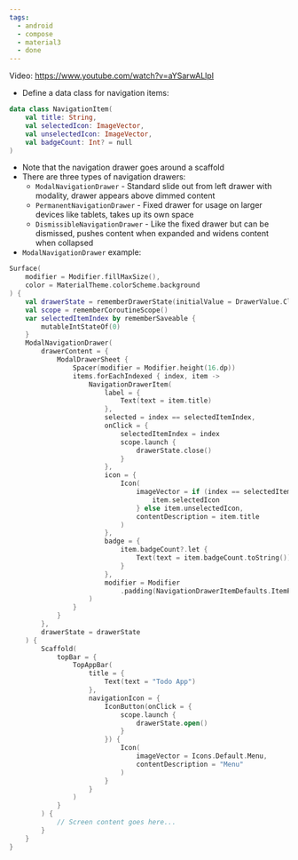 ```yaml
---
tags:
  - android
  - compose
  - material3
  - done
---
```

Video: https://www.youtube.com/watch?v=aYSarwALlpI
- Define a data class for navigation items:
```kotlin
data class NavigationItem(
    val title: String,
    val selectedIcon: ImageVector,
    val unselectedIcon: ImageVector,
    val badgeCount: Int? = null
)
```
- Note that the navigation drawer goes around a scaffold
- There are three types of navigation drawers:
	- `ModalNavigationDrawer` - Standard slide out from left drawer with modality, drawer appears above dimmed content
	- `PermanentNavigationDrawer` - Fixed drawer for usage on larger devices like tablets, takes up its own space
	- `DismissibleNavigationDrawer` - Like the fixed drawer but can be dismissed, pushes content when expanded and widens content when collapsed
- `ModalNavigationDrawer` example:
```kotlin
Surface(
	modifier = Modifier.fillMaxSize(),
	color = MaterialTheme.colorScheme.background
) {
	val drawerState = rememberDrawerState(initialValue = DrawerValue.Closed)
	val scope = rememberCoroutineScope()
	var selectedItemIndex by rememberSaveable {
		mutableIntStateOf(0)
	}
	ModalNavigationDrawer(
		drawerContent = {
			ModalDrawerSheet {
				Spacer(modifier = Modifier.height(16.dp))
				items.forEachIndexed { index, item ->
					NavigationDrawerItem(
						label = { 
							Text(text = item.title)
						},
						selected = index == selectedItemIndex,
						onClick = {
							selectedItemIndex = index
							scope.launch {
								drawerState.close()
							}
						},
						icon = {
							Icon(
								imageVector = if (index == selectedItemIndex) {
									item.selectedIcon
								} else item.unselectedIcon,
								contentDescription = item.title
							)
						},
						badge = {
							item.badgeCount?.let {
								Text(text = item.badgeCount.toString())
							}
						},
						modifier = Modifier
							.padding(NavigationDrawerItemDefaults.ItemPadding)
					)
				}
			}
		},
		drawerState = drawerState
	) {
		Scaffold(
			topBar = {
				TopAppBar(
					title = { 
						Text(text = "Todo App")
					},
					navigationIcon = {
						IconButton(onClick = {
							scope.launch {
								drawerState.open()
							}
						}) {
							Icon(
								imageVector = Icons.Default.Menu,
								contentDescription = "Menu"
							)
						}
					}
				)
			}
		) {
			// Screen content goes here...
		}
	}
}
```
